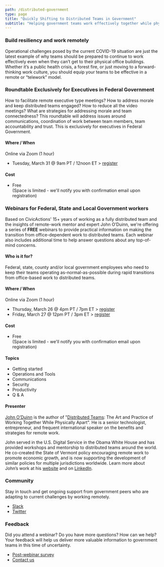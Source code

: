```yaml
---
path: /distributed-government
type: page
title: "Quickly Shifting to Distributed Teams in Government"
subtitle: "Helping government teams work effectively together while physically apart"
---
```


### Build resiliency and work remotely

Operational challenges posed by the current COVID-19 situation are just the latest example of why teams should be prepared to continue to work effectively even when they can’t get to their physical office buildings. Whether it’s a public health crisis, a forest fire, or just moving to a forward-thinking work culture, you should equip your teams to be effective in a remote or “telework” model.

### Roundtable Exclusively for Executives in Federal Government

How to facilitate remote executive type meetings? How to address morale and keep distributed teams engaged? How to reduce all the video meetings? What are strategies for addressing morale and team connectedness? This roundtable will address issues around communications, coordination of work between team members, team accountability and trust. This is exclusively for executives in Federal Government. 

#### Where / When

Online via Zoom (1 hour)
* Tuesday, March 31 @ 9am PT / 12noon ET > [register](https://civicactions.zoom.us/meeting/register/vJAkd-CgpjIv6WkPvLUDxeb6dQn2dZuTEA)

#### Cost

* Free  
(Space is limited - we'll notify you with confirmation email upon registration)


### Webinars for Federal, State and Local Government workers

Based on CivicActions' 15+ years of working as a fully distributed team and the insights of remote-work mentor and expert John O’Duinn, we're offering a series of **FREE** webinars to provide practical information on making the transition from office-dependent work to distributed teams. Each webinar also includes additional time to help answer questions about any top-of-mind concerns. 

#### Who is it for?

Federal, state, county and/or local government employees who need to keep their teams operating as-normal-as-possible during rapid transitions from office-based work to distributed teams. 

#### Where / When

Online via Zoom (1 hour)
* Thursday, March 26 @ 4pm PT / 7pm ET > [register](https://civicactions.zoom.us/webinar/register/WN_lZeZ6kBnRXmXbixPB3e8Og)
* Friday, March 27 @ 12pm PT / 3pm ET > [register](https://civicactions.zoom.us/webinar/register/WN_UZhePAbsTI-8glqtN8HIdg)

#### Cost

* Free  
(Space is limited - we'll notify you with confirmation email upon registration)

#### Topics

* Getting started
* Operations and Tools
* Communications
* Security
* Productivity
* Q & A

#### Presenter

[John O’Duinn](https://civicactions.com/team/john-o-duinn) is the author of "[Distributed Teams](https://www.amzn.com/1732254907): The Art and Practice of Working Together While Physically Apart". He is a senior technologist, entrepreneur, and frequent international speaker on the benefits and strategies for remote work.

John served in the U.S. Digital Service in the Obama White House and has provided workshops and mentorship to distributed teams around the world. He co-created the State of Vermont policy encouraging remote work to promote economic growth, and is now supporting the development of similar policies for multiple jurisdictions worldwide. Learn more about John’s work at his [website](http://oduinn.com/) and on [LinkedIn](https://www.linkedin.com/in/joduinn).

### Community

Stay in touch and get ongoing support from government peers who are adapting to current challenges by working remotely.

* [Slack](https://distributedgov.herokuapp.com/)
* [Twitter](https://twitter.com/DistributedGov)

### Feedback

Did you attend a webinar? Do you have more questions? How can we help? Your feedback will help us deliver more valuable information to government teams in this time of uncertainty. 

* [Post-webinar survey](https://www.surveymonkey.com/r/distributedgov)
* [Contact us](https://civicactions.com/contact)
